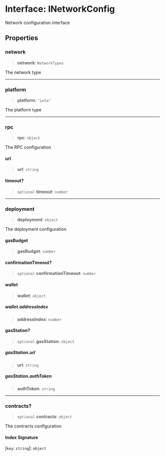# Interface: INetworkConfig

Network configuration interface

## Properties

### network

> **network**: `NetworkTypes`

The network type

***

### platform

> **platform**: `"iota"`

The platform type

***

### rpc

> **rpc**: `object`

The RPC configuration

#### url

> **url**: `string`

#### timeout?

> `optional` **timeout**: `number`

***

### deployment

> **deployment**: `object`

The deployment configuration

#### gasBudget

> **gasBudget**: `number`

#### confirmationTimeout?

> `optional` **confirmationTimeout**: `number`

#### wallet

> **wallet**: `object`

##### wallet.addressIndex

> **addressIndex**: `number`

#### gasStation?

> `optional` **gasStation**: `object`

##### gasStation.url

> **url**: `string`

##### gasStation.authToken

> **authToken**: `string`

***

### contracts?

> `optional` **contracts**: `object`

The contracts configuration

#### Index Signature

\[`key`: `string`\]: `object`
